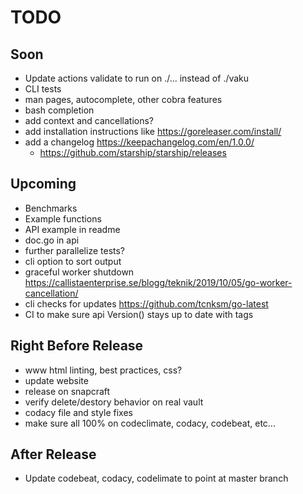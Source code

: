 # TODO

## Soon

- Update actions validate to run on ./... instead of ./vaku
- CLI tests
- man pages, autocomplete, other cobra features
- bash completion
- add context and cancellations?
- add installation instructions like <https://goreleaser.com/install/>
- add a changelog <https://keepachangelog.com/en/1.0.0/>
  - <https://github.com/starship/starship/releases>

## Upcoming

- Benchmarks
- Example functions
- API example in readme
- doc.go in api
- further parallelize tests?
- cli option to sort output
- graceful worker shutdown <https://callistaenterprise.se/blogg/teknik/2019/10/05/go-worker-cancellation/>
- cli checks for updates <https://github.com/tcnksm/go-latest>
- CI to make sure api Version() stays up to date with tags

## Right Before Release

- www html linting, best practices, css?
- update website
- release on snapcraft
- verify delete/destory behavior on real vault
- codacy file and style fixes
- make sure all 100% on codeclimate, codacy, codebeat, etc...

## After Release

- Update codebeat, codacy, codelimate to point at master branch

